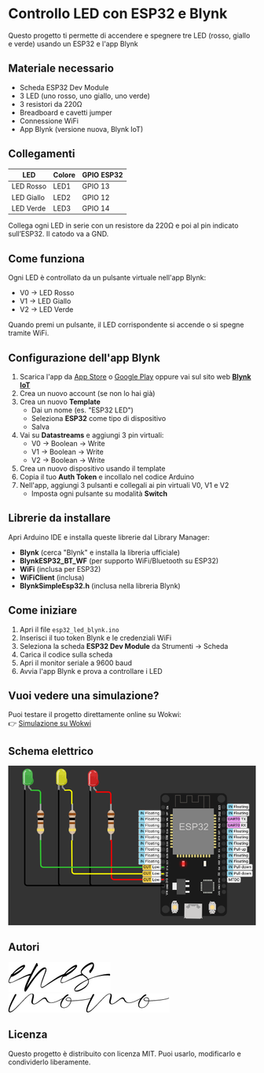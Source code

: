 # Controllo LED con ESP32 e Blynk

Questo progetto ti permette di accendere e spegnere tre LED (rosso, giallo e verde) usando un ESP32 e l'app Blynk

## Materiale necessario

- Scheda ESP32 Dev Module
- 3 LED (uno rosso, uno giallo, uno verde)
- 3 resistori da 220Ω
- Breadboard e cavetti jumper
- Connessione WiFi
- App Blynk (versione nuova, Blynk IoT)

## Collegamenti

| LED       | Colore  | GPIO ESP32 |
|-----------|---------|------------|
| LED Rosso | LED1    | GPIO 13    |
| LED Giallo| LED2    | GPIO 12    |
| LED Verde | LED3    | GPIO 14    |

Collega ogni LED in serie con un resistore da 220Ω e poi al pin indicato sull’ESP32. Il catodo va a GND.

## Come funziona

Ogni LED è controllato da un pulsante virtuale nell'app Blynk:

- V0 → LED Rosso  
- V1 → LED Giallo  
- V2 → LED Verde  

Quando premi un pulsante, il LED corrispondente si accende o si spegne tramite WiFi.

## Configurazione dell'app Blynk

1. Scarica l'app da [App Store](https://apps.apple.com/us/app/blynk-iot/id1559317868) o [Google Play](https://play.google.com/store/apps/details?id=cloud.blynk&hl=it) oppure vai sul sito web  **[Blynk IoT](https://blynk.cloud/dashboard/login](https://www.blynk.io/))**
2. Crea un nuovo account (se non lo hai già)
3. Crea un nuovo **Template**
   - Dai un nome (es. "ESP32 LED")
   - Seleziona **ESP32** come tipo di dispositivo
   - Salva
4. Vai su **Datastreams** e aggiungi 3 pin virtuali:
   - V0 → Boolean → Write
   - V1 → Boolean → Write
   - V2 → Boolean → Write
5. Crea un nuovo dispositivo usando il template
6. Copia il tuo **Auth Token** e incollalo nel codice Arduino
7. Nell'app, aggiungi 3 pulsanti e collegali ai pin virtuali V0, V1 e V2
   - Imposta ogni pulsante su modalità **Switch**

## Librerie da installare

Apri Arduino IDE e installa queste librerie dal Library Manager:

- **Blynk** (cerca "Blynk" e installa la libreria ufficiale)
- **BlynkESP32_BT_WF** (per supporto WiFi/Bluetooth su ESP32)
- **WiFi** (inclusa per ESP32)
- **WiFiClient** (inclusa)
- **BlynkSimpleEsp32.h** (inclusa nella libreria Blynk)

## Come iniziare

1. Apri il file `esp32_led_blynk.ino`
2. Inserisci il tuo token Blynk e le credenziali WiFi
3. Seleziona la scheda **ESP32 Dev Module** da Strumenti → Scheda
4. Carica il codice sulla scheda
5. Apri il monitor seriale a 9600 baud
6. Avvia l'app Blynk e prova a controllare i LED

## Vuoi vedere una simulazione?

Puoi testare il progetto direttamente online su Wokwi:  
👉 [Simulazione su Wokwi](https://wokwi.com/projects/443007289241666561)

## Schema elettrico

![Schema LED](https://github.com/zrqzk/Esp32-Blynk-3LEDS/blob/bc3dff833d877b193640c864faaffcce2079f538/wiring_diagram.png)

## Autori 

![](https://github.com/zrqzk/Esp32-Blynk-3LEDS/blob/c7f9d74c4b0ab94737d6c7b53f7b8df4b9dbf1c5/22.png)              ![](https://github.com/zrqzk/Esp32-Blynk-3LEDS/blob/0114f7e0ead175d5a54768f0ee3a70713ea3e664/22.1.png)
## Licenza

Questo progetto è distribuito con licenza MIT. Puoi usarlo, modificarlo e condividerlo liberamente.
